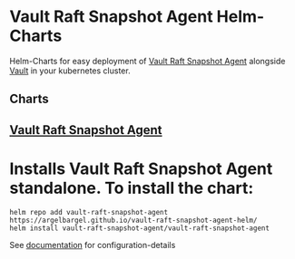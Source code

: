 # Vault Raft Snapshot Agent Helm-Charts

Helm-Charts for easy deployment of [Vault Raft Snapshot Agent](https://github.com/Argelbargel/vault-raft-snapshot-agent) alongside [Vault](https://github.com/hashicorp/vault-helm) in your kubernetes cluster.

## Charts

## [Vault Raft Snapshot Agent](./charts/vault-raft-snapshot-agent/) 
# Installs Vault Raft Snapshot Agent standalone. To install the chart:

```
helm repo add vault-raft-snapshot-agent https://argelbargel.github.io/vault-raft-snapshot-agent-helm/
helm install vault-raft-snapshot-agent/vault-raft-snapshot-agent
```

See [documentation](./charts/vault-raft-snapshot-agent/) for configuration-details

